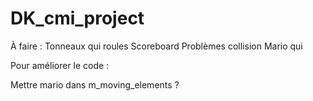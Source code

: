 # DK_cmi_project

À faire :
Tonneaux qui roules
Scoreboard
Problèmes collision
Mario qui 

Pour améliorer le code :

Mettre mario dans m_moving_elements ?